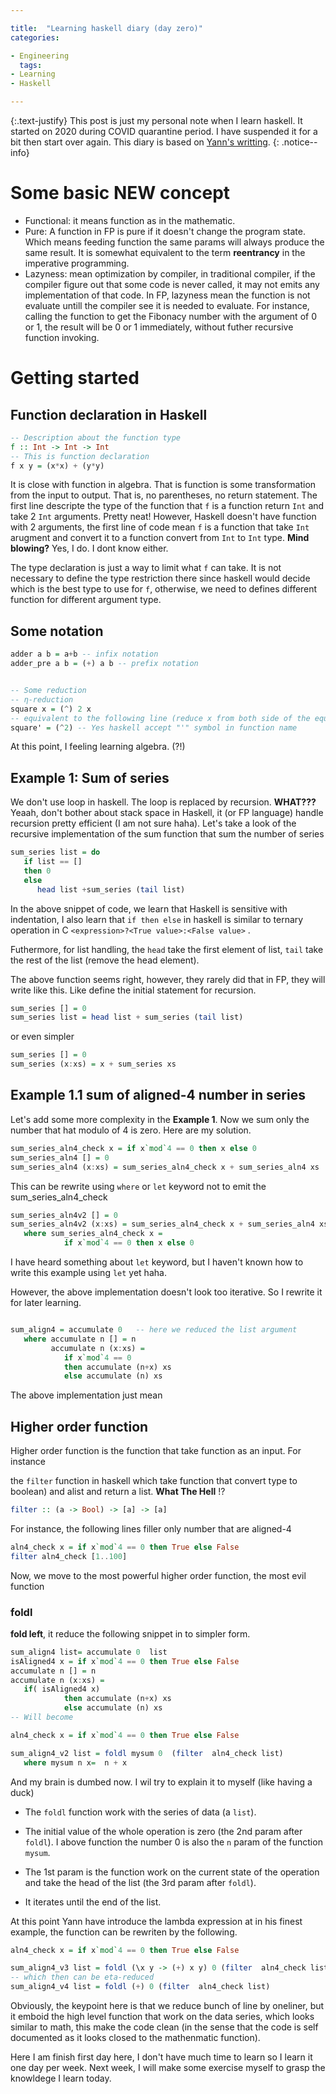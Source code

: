 ```yaml
---

title:  "Learning haskell diary (day zero)"
categories:

- Engineering
  tags:
- Learning
- Haskell

---
```


{:.text-justify}
This post is just my personal note when I learn haskell. It started on 2020 during COVID quarantine period. I have suspended it for a bit then start over again. This diary is based on [Yann's writting](https://yannesposito.com/Scratch/en/blog/Haskell-the-Hard-Way/#navigation).
{: .notice--info}

# Some basic **NEW** concept

- Functional: it means function as in the mathematic.
- Pure: A function in FP is pure if it doesn't change the program state. Which means feeding function the same params will always produce the same result. It is somewhat equivalent to the term **reentrancy** in the imperative programming.
- Lazyness: mean optimization by compiler, in traditional compiler, if the compiler figure out that some code is never called, it may not emits any implementation of that code. In FP, lazyness mean the function is not evaluate untill the compiler see it is needed to evaluate. For instance, calling the function to get the Fibonacy number with the argument of 0 or 1, the result will be 0 or 1 immediately, without futher recursive function invoking.

# Getting started

## Function declaration in Haskell

```haskell
-- Description about the function type
f :: Int -> Int -> Int
-- This is function declaration
f x y = (x*x) + (y*y)
```

It is close with function in algebra. That is function is some transformation from the input to output. That is, no parentheses, no return statement. The first line  descripte the type of the function that `f` is a function return `Int` and take 2 `Int` arguments. Pretty neat! However, Haskell doesn't have function with 2 arguments, the first line of code mean `f` is a function that take `Int` arugment and convert it to a function convert from `Int` to `Int` type. **Mind blowing?** Yes, I do. I dont know either.

The type declaration is just a way to limit what `f` can take. It is not necessary to define the type restriction there since haskell would decide which is the best type to use for `f`, otherwise, we need to defines different function for different argument type.

## Some notation

```haskell
adder a b = a+b -- infix notation
adder_pre a b = (+) a b -- prefix notation


-- Some reduction
-- η-reduction
square x = (^) 2 x
-- equivalent to the following line (reduce x from both side of the equation)
square' = (^2) -- Yes haskell accept "'" symbol in function name
```

At this point, I feeling learning algebra. (?!)

## Example 1: Sum of series

We don't use loop in haskell. The loop is replaced by recursion. **WHAT???** Yeaah, don't bother about stack space in Haskell, it (or FP language) handle recursion pretty efficient (I am not sure haha). Let's take a look of the recursive implementation of the sum function that sum the number of series

```haskell
sum_series list = do
   if list == []
   then 0
   else
      head list +sum_series (tail list)
```

In the above snippet of code, we learn that Haskell is sensitive with indentation, I also learn that `if then else` in haskell is similar to ternary operation in C `<expression>?<True value>:<False value>` .

Futhermore, for list handling, the `head` take the first element of list, `tail` take the rest of the list (remove the head element).

The above function seems right, however, they rarely did that in FP, they will write like this. Like define the initial statement for recursion.

```haskell
sum_series [] = 0
sum_series list = head list + sum_series (tail list)
```

or even simpler

```haskell
sum_series [] = 0
sum_series (x:xs) = x + sum_series xs
```

## Example 1.1 sum of aligned-4 number in series

Let's add some more complexity in the **Example 1**. Now we sum only the number that hat modulo of 4 is zero. Here are my solution.

```haskell
sum_series_aln4_check x = if x`mod`4 == 0 then x else 0
sum_series_aln4 [] = 0
sum_series_aln4 (x:xs) = sum_series_aln4_check x + sum_series_aln4 xs
```

This can be rewrite using `where` or `let` keyword not to emit the  sum_series_aln4_check

```haskell
sum_series_aln4v2 [] = 0
sum_series_aln4v2 (x:xs) = sum_series_aln4_check x + sum_series_aln4 xs
   where sum_series_aln4_check x = 
            if x`mod`4 == 0 then x else 0
```

I have heard something about `let` keyword, but I haven't known how to write this example using `let` yet haha.

However, the above implementation doesn't look too iterative. So I rewrite it for later learning.

```haskell

sum_align4 = accumulate 0   -- here we reduced the list argument
   where accumulate n [] = n   
         accumulate n (x:xs) = 
            if x`mod`4 == 0 
            then accumulate (n+x) xs
            else accumulate (n) xs         
```

The above implementation just mean

## Higher order function

Higher order function is the function that take function as an input. For instance

the `filter` function in haskell which take function that convert type to boolean) and alist and return a list.  **What The Hell** !?

```haskell
filter :: (a -> Bool) -> [a] -> [a]
```

For instance, the following lines filler only number that are aligned-4

```haskell
aln4_check x = if x`mod`4 == 0 then True else False
filter aln4_check [1..100]
```

Now, we move to the most powerful higher order function, the most evil function 

### foldl

**fold left**, it reduce the following snippet in to simpler form.

```haskell
sum_align4 list= accumulate 0  list
isAligned4 x = if x`mod`4 == 0 then True else False
accumulate n [] = n   
accumulate n (x:xs) = 
   if( isAligned4 x)
            then accumulate (n+x) xs
            else accumulate (n) xs
-- Will become

aln4_check x = if x`mod`4 == 0 then True else False

sum_align4_v2 list = foldl mysum 0  (filter  aln4_check list)
   where mysum n x=  n + x
```

And my brain is dumbed now. I wil  try to explain it to myself (like having a duck)

* The `foldl` function work with the series of data (a `list`).

* The initial value of the whole operation is zero (the 2nd param after `foldl`). I above function the number 0 is also the `n` param of the function `mysum`. 

* The 1st param is the function work on the current state of the operation and take the head of the list (the 3rd param after `foldl`).

* It iterates until the end of the list.

At this point Yann have introduce the lambda expression at in his finest example, the function can be rewriten by the following.

```haskell
aln4_check x = if x`mod`4 == 0 then True else False

sum_align4_v3 list = foldl (\x y -> (+) x y) 0 (filter  aln4_check list)
-- which then can be eta-reduced 
sum_align4_v4 list = foldl (+) 0 (filter  aln4_check list)

```

Obviously, the keypoint here is that we reduce bunch of line by oneliner, but it emboid the high level function that work on the data series, which looks similar to math, this make the code clean (in the sense that the code is self documented as it looks closed to the mathenmatic function).

Here I am finish first day here, I don't have much time to learn so I learn it one day per week. Next week, I will make some exercise myself to grasp the knowldege I learn today.
